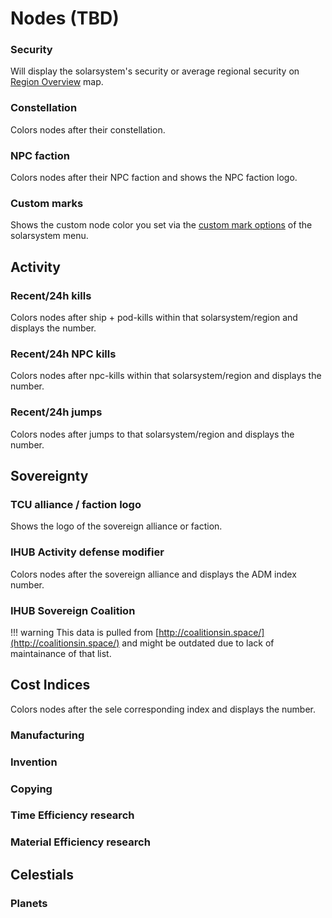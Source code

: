 # Nodes (TBD)

### Security
Will display the solarsystem's security or average regional security on [Region Overview](https://eveeye.readthedocs.io/en/latest/map/layout/) map.
### Constellation
Colors nodes after their constellation.
### NPC faction
Colors nodes after their NPC faction and shows the NPC faction logo.
### Custom marks
Shows the custom node color you set via the [custom mark options](https://eveeye.readthedocs.io/en/latest/sharing/custom-marks/) of the solarsystem menu.

## Activity
### Recent/24h kills
Colors nodes after ship + pod-kills within that solarsystem/region and displays the number. 
### Recent/24h NPC kills
Colors nodes after npc-kills within that solarsystem/region and displays the number.
### Recent/24h jumps
Colors nodes after jumps to that solarsystem/region and displays the number. 

## Sovereignty
### TCU alliance / faction logo
Shows the logo of the sovereign alliance or faction.
### IHUB Activity defense modifier
Colors nodes after the sovereign alliance and displays the ADM index number.
### IHUB Sovereign Coalition
!!! warning
    This data is pulled from [http://coalitionsin.space/](http://coalitionsin.space/) and might be outdated due to lack of maintainance of that list.

## Cost Indices
Colors nodes after the sele corresponding index and displays the number.
### Manufacturing
### Invention
### Copying
### Time Efficiency research
### Material Efficiency research

## Celestials
### Planets
<!--stackedit_data:
eyJoaXN0b3J5IjpbMTI2MzQ0NDA0MSwtMTYzMjIzNjMyNiwxNz
cxOTQ5MzQ2LDE1OTczOTQyMzddfQ==
-->